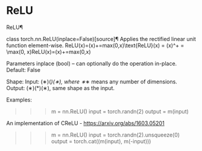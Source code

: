 # ReLU


ReLU¶


class torch.nn.ReLU(inplace=False)[source]¶
Applies the rectified linear unit function element-wise.
ReLU(x)=(x)+=max⁡(0,x)\text{ReLU}(x) = (x)^+ = \max(0, x)ReLU(x)=(x)+=max(0,x)

Parameters
inplace (bool) – can optionally do the operation in-place. Default: False



Shape:
Input: (∗)(*)(∗), where ∗*∗ means any number of dimensions.
Output: (∗)(*)(∗), same shape as the input.




Examples:
  >>> m = nn.ReLU()
  >>> input = torch.randn(2)
  >>> output = m(input)


An implementation of CReLU - https://arxiv.org/abs/1603.05201

  >>> m = nn.ReLU()
  >>> input = torch.randn(2).unsqueeze(0)
  >>> output = torch.cat((m(input), m(-input)))



